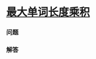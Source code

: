 # [最大单词长度乘积](https://leetcode-cn.com/problems/maximum-product-of-word-lengths)

### 问题

### 解答

```

```


